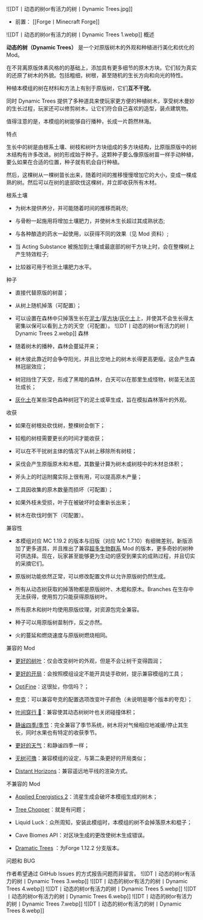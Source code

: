 ![[DT丨动态的树or有活力的树丨Dynamic Trees.jpg]]
- 前置：
 [[Forge丨Minecraft Forge]]

![[DT丨动态的树or有活力的树丨Dynamic Trees 1.webp]]
概述

**动态的树（Dynamic Trees）** 是一个对原版树木的外观和种植进行美化和优化的 Mod。

在不背离原版体素风格的的基础上，添加具有更多细节的原木方块。它们较为真实的还原了树木的外貌。包括粗细，树根，甚至随机的生长方向和向光的特性。

种植本模组的树在材料和方法上有别于原版树，它们**互不干扰**。

同时 Dynamic Trees 提供了多种道具来使玩家更方便的种植树木，享受树木曼妙的生长过程，玩家还可以修剪树木，让它们符合自己喜欢的造型，装点建筑物。

值得注意的是，本模组的树能够自行播种，长成一片蔚然林海。

特点

生长中的树是由根系土壤、树枝和树叶方块组成的多方块结构，比原版原版中的树木结构有许多改进。树的形成始于种子。这颗种子要么像原版树苗一样手动种植，要么如果在合适的位置，种子就有机会自行种植。

然后，这棵树从一棵树苗长出来，随着时间的推移慢慢增加它的大小，变成一棵成熟的树。然后可以在树的底部砍伐这棵树，并立即收获所有木材。

根系土壤

- 为树木提供养分，并可能随着时间的推移而耗尽;
    
- 与骨粉一起施用将增加土壤肥力，并使树木生长超过其成熟状态;
    
- 与各种酿造的药水一起使用，以获得不同的效果（见 Mod 资料）;
    
- 当 Acting Substance 被施加到土壤或最底部的树干方块上时，会在整棵树上产生特效粒子;
    
- 比较器可用于检测土壤肥力水平。
    

种子

- 直接代替原版的树苗；
    
- 从树上随机掉落（可配置）；
    
- 可以设置在森林中只掉落生长在[泥土](https://www.mcmod.cn/item/9.html)/[草方块](https://www.mcmod.cn/item/10.html)/[灰化土](https://www.mcmod.cn/item/10966.html)上，并使其不会生长得太密集以保可以看到上方的天空（可配置）。
![[DT丨动态的树or有活力的树丨Dynamic Trees 2.webp]]
森林

- 随着树木的播种，森林会蔓延开来；
    
- 树木彼此靠近时会争夺阳光，并且比空地上的树木长得更高更瘦。这会产生森林冠层效应；
    
- 树冠挡住了天空，形成了黑暗的森林，白天可以在那里生成怪物，树苗无法茁壮成长；
    
- [灰化土](https://www.mcmod.cn/item/10966.html "灰化土")在某些深色森种树冠下的泥土或草生成，旨在模拟森林落叶的外观。
    

收获

- 如果在树根处砍伐树，整棵树会倒下；
    
- 较粗的树枝需要更长的时间才能收获；
    
- 可以在不干扰树主体的情况下从树上移除所有树枝；
    
- 采伐会产生原版原木和木棍，其数量计算为树木或树枝中的木材总体积；
    
- 斧头上的时运附魔实际上很有用，可以提高原木产量；
    
- 工具因收集的原木数量而损坏（可配置）；
    
- 如果外枝未受损，叶子在被破坏时会重新长出来；
    
- 树木在砍伐时倒下（可配置）。
    

兼容性

- 本模组对应 MC 1.19.2 的版本与旧版（对应 MC 1.7.10）有细微差别，新版添加了更多道具，并且推出了兼容[超多生物群系](https://www.mcmod.cn/class/108.html "超多生物群系") Mod 的版本，更多奇妙的树种可供选择。现在，玩家甚至能够更为生动的感受到果实的成熟过程，并且切实的采摘它们。
    
- 原版树功能依然正常，可以修改配置文件以允许原版树仍然生成。
    
- 所有从动态树获取的掉落物都是原版树叶、木棍和原木。Branches 在生存中无法获得，使用剪刀只能获得原版树叶。
    
- 所有原木和树叶均使用原版纹理，对资源包完全兼容。
    
- 种子可以用原版树苗制作，反之亦然。
    
- 火的蔓延和燃烧速度与原版树燃烧相同。
    

兼容的 Mod

- [更好的树叶](https://www.mcmod.cn/class/1128.html)：仅会改变树叶的外观，但是不会让树干变得圆润；
    
- [更好的开局](https://www.mcmod.cn/class/456.html)：会按照模组设定不能开具徒手砍树，提示兼容模组的工具；
    
- [OptiFine](https://www.mcmod.cn/class/36.html)：这很扯，你信吗？；
    
- [夸克](https://www.mcmod.cn/class/527.html)：可以兼容夸克的配置选项改变叶子颜色（未说明是哪个版本的夸克）；
    
- [叶间穿行 🌳](https://www.mcmod.cn/class/3162.html)：兼容使其动态树树叶也关闭碰撞体积；
    
- [静谧四季/季节](https://www.mcmod.cn/class/1132.html)：完全兼容了季节系统，树木将对气候相应地减缓/停止其生长，同时水果也有特定的收获季节。
    
- [更好的天气](https://www.mcmod.cn/class/3522.html)：和静谧四季一样；
    
- [无树可撸](https://www.mcmod.cn/class/2138.html)：兼容模组的设定，与第二条更好的开局类似；
    
- [Distant Horizons](https://www.mcmod.cn/class/5009.html "遥远地平线")：兼容遥远地平线的渲染方式。  
    

不兼容的 Mod

- [Applied Energistics 2](https://www.mcmod.cn/class/260.html "Applied Energistics 2")：流星生成会破坏本模组生成的树木；
    
- [Tree Chopper](https://www.mcmod.cn/class/1294.html "Tree Chopper")：就是有问题；
    
- Liquid Luck：众所周知，安装此模组时，本模组的树不会掉落原木和棍子；
    
- Cave Biomes API：对区块生成的更改使树木生成错误。
    
- [Dramatic Trees](https://www.mcmod.cn/class/7603.html "Dramatic Trees") ：为Forge 1.12.2 分支版本。
    

问题和 BUG

作者希望通过 GitHub Issues 的方式报告问题而非留言。
![[DT丨动态的树or有活力的树丨Dynamic Trees 3.webp]]
![[DT丨动态的树or有活力的树丨Dynamic Trees 4.webp]]
![[DT丨动态的树or有活力的树丨Dynamic Trees 5.webp]]
![[DT丨动态的树or有活力的树丨Dynamic Trees 6.webp]]
![[DT丨动态的树or有活力的树丨Dynamic Trees 7.webp]]
![[DT丨动态的树or有活力的树丨Dynamic Trees 8.webp]]
